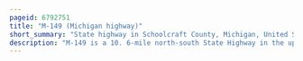 ```yaml
---
pageid: 6792751
title: "M-149 (Michigan highway)"
short_summary: "State highway in Schoolcraft County, Michigan, United States"
description: "M-149 is a 10. 6-mile north-south State Highway in the upper Peninsula of the us State of Michigan. It connects us highway 2 in Thompson to palms Book and indian Lake State Parks. The Highway was originally designed in the 1930s and extended some Years later. The last major Changes to the Highway were made in the 1960s when it was for the first Time completely paved."
---
```

